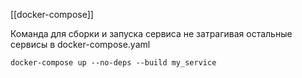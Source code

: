 [[docker-compose]]

Команда для сборки и запуска сервиса не затрагивая остальные сервисы в docker-compose.yaml
```shell
docker-compose up --no-deps --build my_service
```
